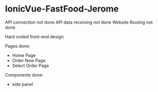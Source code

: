 # IonicVue-FastFood-Jerome

API connection not done
API data receiving not done
Website Routing not done

Hard coded front-end design

Pages done:
- Home Page
- Order Now Page
- Select Order Page

Components done:
- side panel

